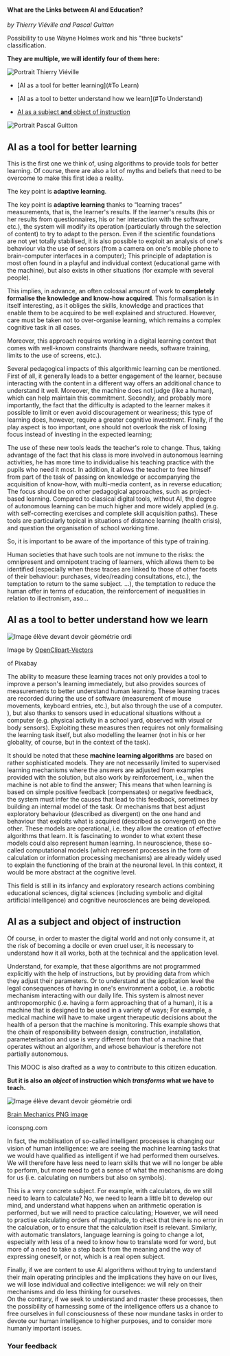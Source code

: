 #### What are the Links between AI and Education?  
_by Thierry Viéville and Pascal Guitton_

Possibility to use Wayne Holmes work and his "three buckets" classification.

**They are multiple, we will identify four of them here:**

![Portrait Thierry Viéville](/static/Thierry-portrait-rond.png)

*   [AI as a tool for better learning](#To Learn)

*   [AI as a tool to better understand how we learn](#To Understand)

*   [AI as a subject **and** object of instruction](#AI)

![Portrait Pascal Guitton](/static/pascal-rond.png)

AI as a tool for better learning
--------------------------------

This is the first one we think of, using algorithms to provide tools for better learning. Of course, there are also a lot of myths and beliefs that need to be overcome to make this first idea a reality.

The key point is **adaptive learning**.

The key point is **adaptive learning** thanks to “learning traces” measurements, that is, the learner's results. If the learner's results (his or her results from questionnaires, his or her interaction with the software, etc.), the system will modify its operation (particularly through the selection of content) to try to adapt to the person. Even if the scientific foundations are not yet totally stabilised, it is also possible to exploit an analysis of one's behaviour via the use of sensors (from a camera on one's mobile phone to brain-computer interfaces in a computer); This principle of adaptation is most often found in a playful and individual context (educational game with the machine), but also exists in other situations (for example with several people).

This implies, in advance, an often colossal amount of work to **completely formalise the knowledge and know-how acquired**. This formalisation is in itself interesting, as it obliges the skills, knowledge and practices that enable them to be acquired to be well explained and structured. However, care must be taken not to over-organise learning, which remains a complex cognitive task in all cases.

Moreover, this approach requires working in a digital learning context that comes with well-known constraints (hardware needs, software training, limits to the use of screens, etc.).

Several pedagogical impacts of this algorithmic learning can be mentioned. First of all, it generally leads to a better engagement of the learner, because interacting with the content in a different way offers an additional chance to understand it well. Moreover, the machine does not judge (like a human), which can help maintain this commitment. Secondly, and probably more importantly, the fact that the difficulty is adapted to the learner makes it possible to limit or even avoid discouragement or weariness; this type of learning does, however, require a greater cognitive investment. Finally, if the play aspect is too important, one should not overlook the risk of losing focus instead of investing in the expected learning;

The use of these new tools leads the teacher's role to change. Thus, taking advantage of the fact that his class is more involved in autonomous learning activities, he has more time to individualise his teaching practice with the pupils who need it most. In addition, it allows the teacher to free himself from part of the task of passing on knowledge or accompanying the acquisition of know-how, with multi-media content, as in reverse education; The focus should be on other pedagogical approaches, such as project-based learning. Compared to classical digital tools, without AI, the degree of autonomous learning can be much higher and more widely applied (e.g. with self-correcting exercises and complete skill acquisition paths). These tools are particularly topical in situations of distance learning (health crisis), and question the organisation of school working time.

So, it is important to be aware of the importance of this type of training.

Human societies that have such tools are not immune to the risks: the omnipresent and omnipotent tracing of learners, which allows them to be identified (especially when these traces are linked to those of other facets of their behaviour: purchases, video/reading consultations, etc.), the temptation to return to the same subject. ...), the temptation to reduce the human offer in terms of education, the reinforcement of inequalities in relation to illectronism, aso...

AI as a tool to better understand how we learn
----------------------------------------------

![Image élève devant devoir géométrie ordi](/static/geometry-155757_1280.png)

Image by [OpenClipart-Vectors](https://pixabay.com/fr/users/openclipart-vectors-30363/?utm_source=link-attribution&utm_medium=referral&utm_campaign=image&utm_content=155757)

of Pixabay

The ability to measure these learning traces not only provides a tool to improve a person's learning immediately, but also provides sources of measurements to better understand human learning. These learning traces are recorded during the use of software (measurement of mouse movements, keyboard entries, etc.), but also through the use of a computer. ), but also thanks to sensors used in educational situations without a computer (e.g. physical activity in a school yard, observed with visual or body sensors). Exploiting these measures then requires not only formalising the learning task itself, but also modelling the learner (not in his or her globality, of course, but in the context of the task).

It should be noted that these **machine learning algorithms** are based on rather sophisticated models. They are not necessarily limited to supervised learning mechanisms where the answers are adjusted from examples provided with the solution, but also work by reinforcement, i.e., when the machine is not able to find the answer; This means that when learning is based on simple positive feedback (compensates) or negative feedback, the system must infer the causes that lead to this feedback, sometimes by building an internal model of the task. Or mechanisms that best adjust exploratory behaviour (described as divergent) on the one hand and behaviour that exploits what is acquired (described as convergent) on the other. These models are operational, i.e. they allow the creation of effective algorithms that learn. It is fascinating to wonder to what extent these models could also represent human learning. In neuroscience, these so-called computational models (which represent processes in the form of calculation or information processing mechanisms) are already widely used to explain the functioning of the brain at the neuronal level. In this context, it would be more abstract at the cognitive level.

This field is still in its infancy and exploratory research actions combining educational sciences, digital sciences (including symbolic and digital artificial intelligence) and cognitive neurosciences are being developed.

AI as a subject and object of instruction
-----------------------------------------

Of course, in order to master the digital world and not only consume it, at the risk of becoming a docile or even cruel user, it is necessary to understand how it all works, both at the technical and the application level.

Understand, for example, that these algorithms are not programmed explicitly with the help of instructions, but by providing data from which they adjust their parameters. Or to understand at the application level the legal consequences of having in one's environment a cobot, i.e. a robotic mechanism interacting with our daily life. This system is almost never anthropomorphic (i.e. having a form approaching that of a human), it is a machine that is designed to be used in a variety of ways; For example, a medical machine will have to make urgent therapeutic decisions about the health of a person that the machine is monitoring. This example shows that the chain of responsibility between design, construction, installation, parameterisation and use is very different from that of a machine that operates without an algorithm, and whose behaviour is therefore not partially autonomous.

This MOOC is also drafted as a way to contribute to this citizen education.

**But it is also an _object_ of instruction which _transforms_ what we have to teach.**

![Image élève devant devoir géométrie ordi](/static/brain-mechanics.jpg)

[Brain Mechanics PNG image](https://www.iconspng.com/image/150857/brain-mechanics "Brain Mechanics")

iconspng.com

In fact, the mobilisation of so-called intelligent processes is changing our vision of human intelligence: we are seeing the machine learning tasks that we would have qualified as intelligent if we had performed them ourselves. We will therefore have less need to learn skills that we will no longer be able to perform, but more need to get a sense of what the mechanisms are doing for us (i.e. calculating on numbers but also on symbols).

This is a very concrete subject. For example, with calculators, do we still need to learn to calculate? No, we need to learn a little bit to develop our mind, and understand what happens when an arithmetic operation is performed, but we will need to practice calculating; However, we will need to practise calculating orders of magnitude, to check that there is no error in the calculation, or to ensure that the calculation itself is relevant. Similarly, with automatic translators, language learning is going to change a lot, especially with less of a need to know how to translate word for word, but more of a need to take a step back from the meaning and the way of expressing oneself, or not, which is a real open subject.

Finally, if we are content to use AI algorithms without trying to understand their main operating principles and the implications they have on our lives, we will lose individual and collective intelligence: we will rely on their mechanisms and do less thinking for ourselves.  
On the contrary, if we seek to understand and master these processes, then the possibility of harnessing some of the intelligence offers us a chance to free ourselves in full consciousness of these now mundane tasks in order to devote our human intelligence to higher purposes, and to consider more humanly important issues.

### Your feedback